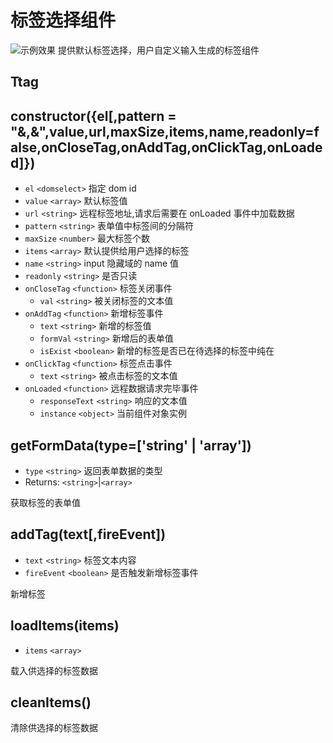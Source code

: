 # 标签选择组件

![示例效果](https://z3.ax1x.com/2021/04/01/cV1BfH.gif)
提供默认标签选择，用户自定义输入生成的标签组件

## Ttag

## constructor({el[,pattern = "&,&",value,url,maxSize,items,name,readonly=false,onCloseTag,onAddTag,onClickTag,onLoaded]})

- `el` `<domselect>` 指定 dom id
- `value` `<array>` 默认标签值
- `url` `<string>` 远程标签地址,请求后需要在 onLoaded 事件中加载数据
- `pattern` `<string>` 表单值中标签间的分隔符
- `maxSize` `<number>` 最大标签个数
- `items` `<array>` 默认提供给用户选择的标签
- `name` `<string>` input 隐藏域的 name 值
- `readonly` `<string>` 是否只读
- `onCloseTag` `<function>` 标签关闭事件
  - `val` `<string>` 被关闭标签的文本值
- `onAddTag` `<function>` 新增标签事件
  - `text` `<string>` 新增的标签值
  - `formVal` `<string>` 新增后的表单值
  - `isExist` `<boolean>` 新增的标签是否已在待选择的标签中纯在
- `onClickTag` `<function>` 标签点击事件
  - `text` `<string>` 被点击标签的文本值
- `onLoaded` `<function>` 远程数据请求完毕事件
  - `responseText` `<string>` 响应的文本值
  - `instance` `<object>` 当前组件对象实例

## getFormData(type=['string' | 'array'])

- `type` `<string>` 返回表单数据的类型
- Returns: `<string>`|`<array>`

获取标签的表单值

## addTag(text[,fireEvent])

- `text` `<string>` 标签文本内容
- `fireEvent` `<boolean>` 是否触发新增标签事件

新增标签

## loadItems(items)

- `items` `<array>`

载入供选择的标签数据

## cleanItems()

清除供选择的标签数据
